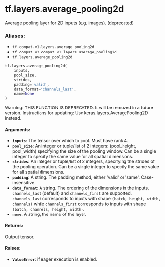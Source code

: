 <div itemscope itemtype="http://developers.google.com/ReferenceObject">
<meta itemprop="name" content="tf.layers.average_pooling2d" />
<meta itemprop="path" content="Stable" />
</div>

# tf.layers.average_pooling2d

Average pooling layer for 2D inputs (e.g. images). (deprecated)

### Aliases:

* `tf.compat.v1.layers.average_pooling2d`
* `tf.compat.v2.compat.v1.layers.average_pooling2d`
* `tf.layers.average_pooling2d`

``` python
tf.layers.average_pooling2d(
    inputs,
    pool_size,
    strides,
    padding='valid',
    data_format='channels_last',
    name=None
)
```

<!-- Placeholder for "Used in" -->

Warning: THIS FUNCTION IS DEPRECATED. It will be removed in a future version.
Instructions for updating:
Use keras.layers.AveragePooling2D instead.

#### Arguments:


* <b>`inputs`</b>: The tensor over which to pool. Must have rank 4.
* <b>`pool_size`</b>: An integer or tuple/list of 2 integers: (pool_height, pool_width)
  specifying the size of the pooling window.
  Can be a single integer to specify the same value for
  all spatial dimensions.
* <b>`strides`</b>: An integer or tuple/list of 2 integers,
  specifying the strides of the pooling operation.
  Can be a single integer to specify the same value for
  all spatial dimensions.
* <b>`padding`</b>: A string. The padding method, either 'valid' or 'same'.
  Case-insensitive.
* <b>`data_format`</b>: A string. The ordering of the dimensions in the inputs.
  `channels_last` (default) and `channels_first` are supported.
  `channels_last` corresponds to inputs with shape
  `(batch, height, width, channels)` while `channels_first` corresponds to
  inputs with shape `(batch, channels, height, width)`.
* <b>`name`</b>: A string, the name of the layer.


#### Returns:

Output tensor.



#### Raises:


* <b>`ValueError`</b>: if eager execution is enabled.